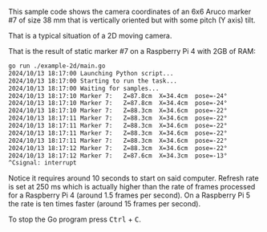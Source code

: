 This sample code shows the camera coordinates of an 6x6 Aruco marker #7 of size 38 mm that is vertically oriented but with some pitch (Y axis) tilt.

That is a typical situation of a 2D moving camera.

That is the result of static marker #7 on a Raspberry Pi 4 with 2GB of RAM:

```bash
go run ./example-2d/main.go
2024/10/13 18:17:00 Launching Python script...
2024/10/13 18:17:00 Starting to run the task...
2024/10/13 18:17:00 Waiting for samples...
2024/10/13 18:17:10 Marker 7:   Z=87.8cm  X=34.4cm  pose=-24°
2024/10/13 18:17:10 Marker 7:   Z=87.8cm  X=34.4cm  pose=-24°
2024/10/13 18:17:10 Marker 7:   Z=88.3cm  X=34.6cm  pose=-22°
2024/10/13 18:17:11 Marker 7:   Z=88.3cm  X=34.6cm  pose=-22°
2024/10/13 18:17:11 Marker 7:   Z=88.3cm  X=34.6cm  pose=-22°
2024/10/13 18:17:11 Marker 7:   Z=88.3cm  X=34.6cm  pose=-22°
2024/10/13 18:17:11 Marker 7:   Z=88.3cm  X=34.6cm  pose=-22°
2024/10/13 18:17:12 Marker 7:   Z=88.3cm  X=34.6cm  pose=-22°
2024/10/13 18:17:12 Marker 7:   Z=87.6cm  X=34.3cm  pose=-13°
^Csignal: interrupt
```

Notice it requires around 10 seconds to start on said computer. Refresh rate is set at 250 ms which is actually higher than the rate of frames processed for a Raspberry Pi 4 (around 1.5 frames per second). On a Raspberry Pi 5 the rate is ten times faster (around 15 frames per second).

To stop the Go program press <kbd>Ctrl</kbd> + <kbd>C</kbd>.
